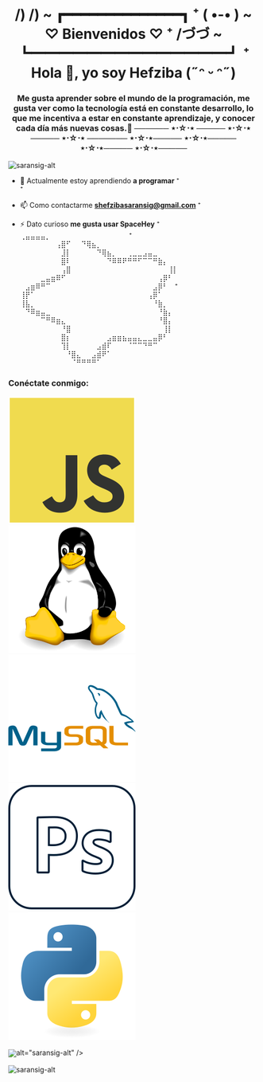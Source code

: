 <h1 align="center">
   /)  /)  ~ ┏━━━━━━━━━━━━━━┓    ⁺
  ( •-• )  ~ ♡ Bienvenidos ♡           ⁺
    /づづ  ~ ┗━━━━━━━━━━━━━━┛   ⁺
  Hola 👋, yo soy Hefziba (˶ᵔ ᵕ ᵔ˶)     
</h1>
<h3 align="center">Me gusta aprender sobre el mundo de la programación, me gusta ver como la tecnología está en constante desarrollo, lo que me incentiva a estar en constante aprendizaje, y conocer cada día más nuevas cosas.🌟
────── ⋆⋅☆⋅⋆ ───── ⋆⋅☆⋅⋆ ───── ⋆⋅☆⋅⋆ ─────── ⋆⋅☆⋅⋆───── ⋆⋅☆⋅⋆───── ⋆⋅☆⋅⋆───── ⋆⋅☆⋅⋆───── </h3>

<p align="left"> <img src="https://komarev.com/ghpvc/?username=saransig-alt&label=Profile%20views&color=0e75b6&style=flat" alt="saransig-alt" /> </p>

- 🌱 Actualmente estoy aprendiendo **a programar**    ⁺                      
 ⁺
- 📫 Como contactarme **shefzibasaransig@gmail.com**      ⁺

- ⚡ Dato curioso **me gusta usar SpaceHey**   ⁺
  ⠀⠀⠀⠀⠀⠀⠀⠀ ⢀⣤⣤⣤⣤⡀⠀⠀⠀⠀⠀⠀⠀⠀⠀⠀⠀⠀⠀⠀⠀ ⁺
  ⠀⠀⠀⠀⠀⠀⠀⢠⣿⠋⠀⠀⠙⢿⣦⡀⠀⠀⠀⠀⠀⠀⠀⠀⠀⠀⠀⠀
⠀⠀⠀⠀⠀⠀⠀⠀⣸⡇⠀⠀⠀⠀⠀⠙⢿⣦⡀⠀⠀⢀⣀⣀⣠⣤⣀⠀⠀
⠀⠀⠀⠀⠀⠀⠀⠀⣿⠇⠀⠀⠀⠀⠀⠀⠀⠙⠿⠿⠟⠛⠛⠋⠉⠉⠛⣷⡄
⠀⠀⠀⠀⠀⠀⠀⠀⢠⣿⠀⠀⠀⠀⠀⠀⠀⠀⠀⠀⠀⠀⠀⠀⠀⠀⠀⠀⠀⢸⡇
⠀⠀⠀⠀⣀⣤⣶⠿⠋⠀⠀⠀⠀⠀⠀⠀⠀⠀⠀⠀⠀⠀⠀⠀⠀⠀⠀⢠⡿⠃
⠀⣠⣶⠿⠛⠉⠀⠀⠀⠀⠀⠀⠀⠀⠀⠀⠀⠀⠀⠀⠀⠀⠀⠀⠀⠀⣠⡿⠃⠀ ⁺
⢸⡟⠁⠀⠀⠀⠀⠀⠀⠀⠀⠀⠀⠀⠀⠀⠀⠀⠀⠀⠀⠀⠀⠀⠀⢠⡿⠁⠀⠀
⢸⣧⡀⠀⠀⠀⠀⠀⠀⠀⠀⠀⠀⠀⠀⠀⠀⠀⠀⠀⠀⠀⠀⠀⠀⠀⠘⣷⡀⠀⠀
⠀⠙⠿⣶⣤⣀⠀⠀⠀⠀⠀⠀⠀⠀⠀⠀⠀⠀⠀⠀⠀⠀⠀⠀⠀⠀⠀⠘⣷⡄⠀
⠀⠀⠀⠀⠉⠛⠿⣶⣄⠀⠀⠀⠀⠀⠀⠀⠀⠀⠀⠀⠀⠀⠀⠀⠀⠀⠀⠘⣿⡄
⠀⠀⠀⠀⠀⠀⠀⠀⠘⣿⠀⠀⠀⠀⠀⠀⠀⠀⠀⠀⠀⠀⠀⠀⠀⠀⠀⠀⢸⡇
⠀⠀⠀⠀⠀⠀⠀⠀⣿⡆⠀⠀⠀⠀⠀⠀⠀⣠⣶⣶⣦⣤⣤⣄⣀⣀⣤⡿⠃
⠀⠀⠀⠀⠀⠀⠀⠀⢹⡇⠀⠀⠀⠀⠀⣠⣾⠏⠀⠀⠀⠈⠉⠉⠙⠛⠉⠀⠀
⠀⠀⠀⠀⠀⠀⠀⠀⠀⠘⣿⣄⠀⠀⣠⣾⠟⠁⠀⠀⠀⠀⠀⠀⠀⠀⠀⠀⠀⠀
⠀⠀⠀⠀⠀⠀⠀⠀⠀⠀⠈⠛⠛⠛⠛⠁⠀⠀⠀⠀⠀⠀⠀⠀⠀⠀⠀⠀⠀⠀

<h3 align="left">Conéctate conmigo:</h3>
<p align="left">
<a href="https://instagram.com/hooonlj" Idiomas
y herramientas : <img src="https://raw.githubusercontent.com/devicons/devicon/master/icons/java/java-original.svg" alt="java" ancho="40" alto="40"/> </a> <a href="https://developer.mozilla.org/en-US/docs/Web/JavaScript" target="_blank" rel="noreferrer"> <img src="https://raw.githubusercontent.com/devicons/devicon/master/icons/javascript/javascript-original.svg" alt="javascript" ancho="40" alto="40"/> </a> <a href="https://www.linux.org/" target="_blank" rel="noreferrer"> <img src="https://raw.githubusercontent.com/devicons/devicon/master/icons/linux/linux-original.svg" alt="linux" ancho="40" alto="40"/> </a> <a href="https://www.mysql.com/" objetivo="_blank" rel="noreferrer"> <img src="https://raw.githubusercontent.com/devicons/devicon/master/icons/mysql/mysql-original-wordmark.svg" alt="mysql" ancho="40" alto="40"/> </a> <a href="https://www.photoshop.com/es" target="_blank" rel="noreferrer"> <img src="https://raw.githubusercontent.com/devicons/devicon/master/icons/photoshop/photoshop-line.svg" alt="photoshop" ancho="40" alto="40"/> </a> <a href="https://www.python.org" target="_blank" rel="noreferrer"> <img src="https://raw.githubusercontent.com/devicons/devicon/master/icons/python/python-original.svg" alt="python" ancho="40" alto="40"/> </a> </p>




<p><img align="center" src="https://github-readme-stats.vercel.app/api/top-langs?username=saransig-alt&show_icons=true&locale=es&layout=compact"

alt="saransig-alt" /></p> <p><img align="center" src="https://github-readme-streak-stats.herokuapp.com/?user=saransig-alt&" alt="saransig-alt" /></p>

